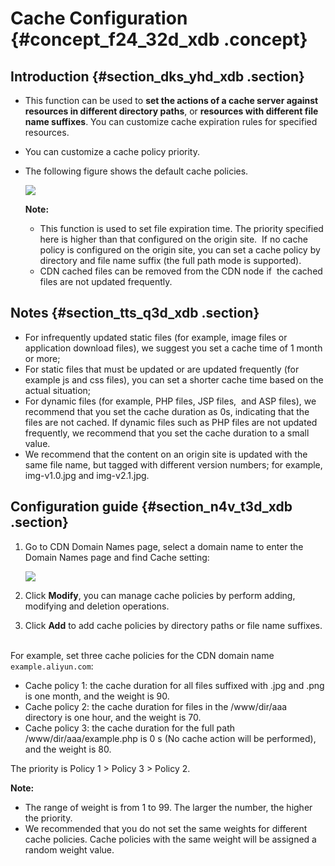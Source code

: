 # Cache Configuration {#concept_f24_32d_xdb .concept}

## Introduction {#section_dks_yhd_xdb .section}

-   This function can be used to **set the actions of a cache server against resources in different directory paths**, or **resources with different file name suffixes**. You can customize cache expiration rules for specified resources.
-   You can customize a cache policy priority.
-   The following figure shows the default cache policies.

    ![](http://static-aliyun-doc.oss-cn-hangzhou.aliyuncs.com/assets/img/5147/15483103553383_en-US.png)

    **Note:** 

    -   This function is used to set file expiration time. The priority specified here is higher than that configured on the origin site.  If no cache policy is configured on the origin site, you can set a cache policy by directory and file name suffix \(the full path mode is supported\).
    -   CDN cached files can be removed from the CDN node if  the cached files are not updated frequently.

## Notes {#section_tts_q3d_xdb .section}

-   For infrequently updated static files \(for example, image files or application download files\), we suggest you set a cache time of 1 month or more;
-   For static files that must be updated or are updated frequently \(for example js and css files\), you can set a shorter cache time based on the actual situation;
-   For dynamic files \(for example, PHP files, JSP files,  and ASP files\), we recommend that you set the cache duration as 0s, indicating that the files are not cached. If dynamic files such as PHP files are not updated frequently, we recommend that you set the cache duration to a small value.
-   We recommend that the content on an origin site is updated with the same file name, but tagged with different version numbers; for example, img-v1.0.jpg and img-v2.1.jpg.

## Configuration guide {#section_n4v_t3d_xdb .section}

1.  Go to CDN Domain Names page, select a domain name to enter the Domain Names page and find Cache setting:

    ![](http://static-aliyun-doc.oss-cn-hangzhou.aliyuncs.com/assets/img/5147/15483103553384_en-US.png)

2.  Click **Modify**, you can manage cache policies by perform adding, modifying and deletion operations.
3.  Click **Add** to add cache policies by directory paths or file name suffixes.  

For example, set three cache policies for the CDN domain name `example.aliyun.com`:

-   Cache policy 1: the cache duration for all files suffixed with .jpg and .png is one month, and the weight is 90.
-   Cache policy 2: the cache duration for files in the /www/dir/aaa directory is one hour, and the weight is 70.
-   Cache policy 3: the cache duration for the full path /www/dir/aaa/example.php is 0 s \(No cache action will be performed\), and the weight is 80.

The priority is Policy 1 \> Policy 3 \> Policy 2.

**Note:** 

-   The range of weight is from 1 to 99. The larger the number, the higher the priority.
-   We recommended that you do not set the same weights for different cache policies. Cache policies with the same weight will be assigned a random weight value.

